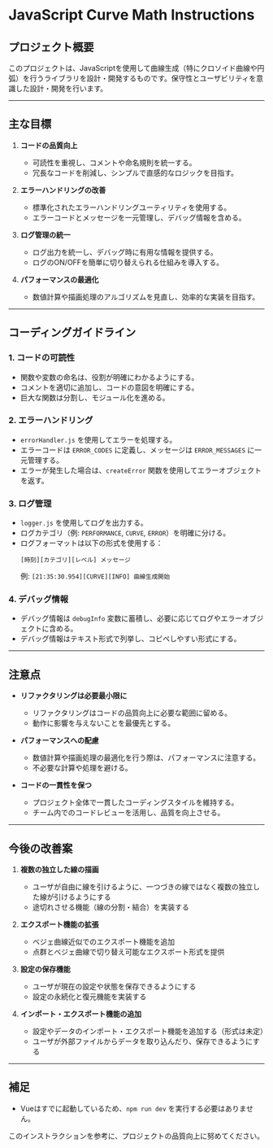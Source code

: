 # JavaScript Curve Math Instructions

## プロジェクト概要
このプロジェクトは、JavaScriptを使用して曲線生成（特にクロソイド曲線や円弧）を行うライブラリを設計・開発するものです。保守性とユーザビリティを意識した設計・開発を行います。

---

## 主な目標
1. **コードの品質向上**
   - 可読性を重視し、コメントや命名規則を統一する。
   - 冗長なコードを削減し、シンプルで直感的なロジックを目指す。

2. **エラーハンドリングの改善**
   - 標準化されたエラーハンドリングユーティリティを使用する。
   - エラーコードとメッセージを一元管理し、デバッグ情報を含める。

3. **ログ管理の統一**
   - ログ出力を統一し、デバッグ時に有用な情報を提供する。
   - ログのON/OFFを簡単に切り替えられる仕組みを導入する。

4. **パフォーマンスの最適化**
   - 数値計算や描画処理のアルゴリズムを見直し、効率的な実装を目指す。

---

## コーディングガイドライン
### 1. コードの可読性
- 関数や変数の命名は、役割が明確にわかるようにする。
- コメントを適切に追加し、コードの意図を明確にする。
- 巨大な関数は分割し、モジュール化を進める。

### 2. エラーハンドリング
- `errorHandler.js` を使用してエラーを処理する。
- エラーコードは `ERROR_CODES` に定義し、メッセージは `ERROR_MESSAGES` に一元管理する。
- エラーが発生した場合は、`createError` 関数を使用してエラーオブジェクトを返す。

### 3. ログ管理
- `logger.js` を使用してログを出力する。
- ログカテゴリ（例: `PERFORMANCE`, `CURVE`, `ERROR`）を明確に分ける。
- ログフォーマットは以下の形式を使用する：
  ```
  [時刻][カテゴリ][レベル] メッセージ
  ```
  例: `[21:35:30.954][CURVE][INFO] 曲線生成開始`

### 4. デバッグ情報
- デバッグ情報は `debugInfo` 変数に蓄積し、必要に応じてログやエラーオブジェクトに含める。
- デバッグ情報はテキスト形式で列挙し、コピペしやすい形式にする。

---

## 注意点
- **リファクタリングは必要最小限に**
  - リファクタリングはコードの品質向上に必要な範囲に留める。
  - 動作に影響を与えないことを最優先とする。

- **パフォーマンスへの配慮**
  - 数値計算や描画処理の最適化を行う際は、パフォーマンスに注意する。
  - 不必要な計算や処理を避ける。

- **コードの一貫性を保つ**
  - プロジェクト全体で一貫したコーディングスタイルを維持する。
  - チーム内でのコードレビューを活用し、品質を向上させる。

---

## 今後の改善案
1. **複数の独立した線の描画**
   - ユーザが自由に線を引けるように、一つづきの線ではなく複数の独立した線が引けるようにする
   - 途切れさせる機能（線の分割・結合）を実装する

2. **エクスポート機能の拡張**
   - ベジェ曲線近似でのエクスポート機能を追加
   - 点群とベジェ曲線で切り替え可能なエクスポート形式を提供
   
3. **設定の保存機能**
   - ユーザが現在の設定や状態を保存できるようにする
   - 設定の永続化と復元機能を実装する

4. **インポート・エクスポート機能の追加**
   - 設定やデータのインポート・エクスポート機能を追加する（形式は未定）
   - ユーザが外部ファイルからデータを取り込んだり、保存できるようにする
---

## 補足
- Vueはすでに起動しているため、`npm run dev` を実行する必要はありません。

このインストラクションを参考に、プロジェクトの品質向上に努めてください。